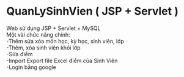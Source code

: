 # QuanLySinhVien ( JSP + Servlet )
Web sử dụng JSP + Servlet + MySQL  
Một vài chức năng chính:  
-Thêm sửa xóa môn học, kỳ học, sinh viên, lớp   
-Thêm, xóa sinh viên khỏi lớp   
-Sửa điểm   
-Import Export file Excel điểm của Sinh Viên  
-Login bằng google  
